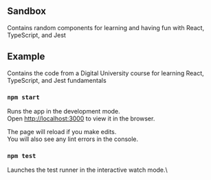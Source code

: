 ## Sandbox

Contains random components for learning and having fun with React, TypeScript, and Jest

## Example

Contains the code from a Digital University course for learning React, TypeScript, and Jest fundamentals

### `npm start`

Runs the app in the development mode.\
Open [http://localhost:3000](http://localhost:3000) to view it in the browser.

The page will reload if you make edits.\
You will also see any lint errors in the console.

### `npm test`

Launches the test runner in the interactive watch mode.\